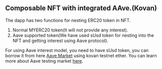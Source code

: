 ## Composable NFT with integrated AAve.(Kovan)

The dapp has two functions for nesting ERC20 token in NFT.
1) Normal MYERC20 token(It will not provide any interest).
2) Aave supported token(We have used sUsd token for nesting into the NFT and getting interest using Aave protocol).

For using Aave interest model, you need to have sUsd token, you can borrow it from here [Aave Market](https://app.aave.com/) using kovan testnet ether.
You can learn more about Aave testing market [here](https://docs.aave.com/faq/testing-aave).

